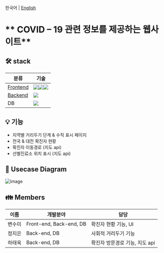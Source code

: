 한국어 | [English](https://github.com/2021-Team-E/Mandoo/blob/main/README_en.md)



# ** COVID – 19 관련 정보를 제공하는 웹사이트**


## 🛠 stack

| 분류                                                         | 기술                                                         |
| ------------------------------------------------------------ | ------------------------------------------------------------ |
| [Frontend](https://github.com/2021-Team-E/Mandoo/blob/main/frontend/README.md) | <img src="https://img.shields.io/badge/React-61DAFB?style=for-the-badge&logo=React&logoColor=white"><img src="https://img.shields.io/badge/JavaScript-F7DF1E?style=for-the-badge&logo=JavaScript&logoColor=white"><img src="https://img.shields.io/badge/Bootstrap-7952B3?style=for-the-badge&logo=Bootstrap&logoColor=white"> |
| [Backend](https://github.com/2021-Team-E/Mandoo/blob/main/backend/README.md) | <img src="https://img.shields.io/badge/Node.js-339933?style=for-the-badge&logo=Node.js&logoColor=white"> |
| DB                                                           | <img src="https://img.shields.io/badge/Firebase-FFCA28?style=for-the-badge&logo=Firebase&logoColor=white"> |



## 💡 기능
- 지역별 거리두기 단계 & 수칙 표시 페이지
- 전국 & 대전 확진자 현황
- 확진자 이동경로 (지도 api)
- 선별진료소 위치 표시 (지도 api)

## **📌 Usecase Diagram**
![image](https://user-images.githubusercontent.com/49177223/158419566-3008cfac-968f-4f96-8137-c3edfd07282e.png)




## **👪 Members**

| 이름      | 개발분야                           | 담당                                         | 
| --------- | ---------------------------------- | -------------------------------------------- |
| 변수미   | Front-end, Back-end, DB | 확진자 현황 기능, UI | 
| 정지은   | Back-end, DB                  | 사회적 거리두기 기능                      | 
| 하태욱   |  Back-end, DB                 | 확진자 방문경로 기능, 지도 api                   | 

